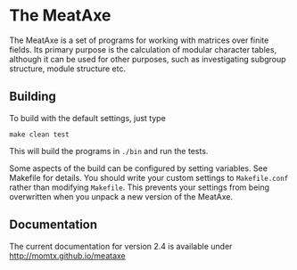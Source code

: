 # The MeatAxe

The MeatAxe is a set of programs for working with matrices over finite fields.
Its primary purpose is the calculation of modular character tables, although
it can be used for other purposes, such as investigating subgroup structure,
module structure etc.


## Building

To build with the default settings, just type

    make clean test

This will build the programs in `./bin` and run the tests.

Some aspects of the build can be configured by setting variables. See Makefile
for details. You should write your custom settings to `Makefile.conf` rather than
modifying `Makefile`. This prevents your settings from being overwritten when you
unpack a new version of the MeatAxe.


## Documentation

The current documentation for version 2.4 is available under http://momtx.github.io/meataxe
